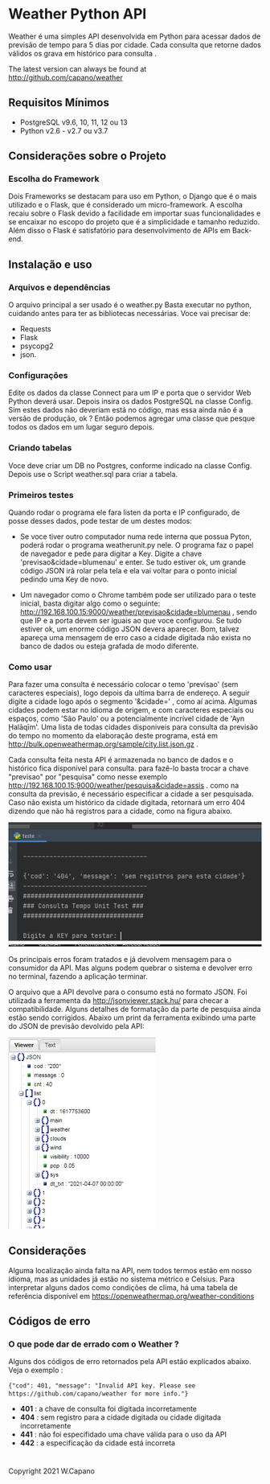 # Weather Python API

Weather é uma simples API desenvolvida em Python para acessar dados de previsão de tempo para 5 dias por cidade. Cada consulta que retorne dados válidos os grava em histórico para consulta .

The latest version can always be found at http://github.com/capano/weather

## Requisitos Mínimos

* PostgreSQL v9.6, 10, 11, 12 ou 13 
* Python v2.6 - v2.7 ou v3.7

## Considerações sobre o Projeto

### Escolha do Framework

Dois Frameworks se destacam para uso em Python, o Django que é o mais utilizado e o Flask, que é considerado um micro-framework.
A escolha recaiu sobre o Flask devido a facilidade em importar suas funcionalidades e se encaixar no escopo do projeto que é a simplicidade e tamanho reduzido.
Além disso o Flask é satisfatório para desenvolvimento de APIs em Back-end.

## Instalação e uso

### Arquivos e dependências

O arquivo principal a ser usado é o weather.py
Basta executar no python, cuidando antes para ter as bibliotecas necessárias. 
Voce vai precisar de:

* Requests
* Flask
* psycopg2 
* json.

### Configurações

Edite os dados da classe Connect para um IP e porta que o servidor Web Python deverá usar.
Depois insira os dados PostgreSQL na classe Config.
Sim estes dados não deveriam está no código, mas essa ainda não é a versão de produção, ok ? Então podemos agregar uma classe que pesque todos os dados em um lugar seguro depois.

### Criando tabelas

Voce deve criar um DB no Postgres, conforme indicado na classe Config. Depois use o Script weather.sql para criar a tabela.

### Primeiros testes

Quando rodar o programa ele fara listen da porta e IP configurado, de posse desses dados, pode testar de um destes modos:

* Se voce tiver outro computador numa rede interna que possua Pyton, poderá rodar o programa weatherunit.py nele. 
O programa faz o papel de navegador e pede para digitar a Key. Digite a chave 'previsao&cidade=blumenau' e enter.
Se tudo estiver ok, um grande código JSON irá rolar pela tela e ela vai voltar para o ponto inicial pedindo uma Key de novo.

* Um navegador como o Chrome também pode ser utilizado para o teste inicial, basta digitar algo como o seguinte: 
http://192.168.100.15:9000/weather/previsao&cidade=blumenau , sendo que IP e a porta devem ser iguais ao que voce configurou.
Se tudo estiver ok, um enorme código JSON devera aparecer. Bom, talvez apareça uma mensagem de erro caso a cidade digitada não exista no banco de dados ou esteja grafada de modo diferente.


### Como usar

Para fazer uma consulta é necessário colocar o temo 'previsao' (sem caracteres especiais), logo depois da ultima barra de endereço.
A seguir digite a cidade logo após o segmento '&cidade=' , como aí acima. 
Algumas cidades podem estar no idioma de origem, e com caracteres especiais ou espaços, como 'São Paulo' ou a potencialmente incrível cidade de 'Ayn Ḩalāqīm'.
Uma lista de todas cidades disponiveis para consulta da previsão do tempo no momento da elaboração deste programa, está em http://bulk.openweathermap.org/sample/city.list.json.gz .

Cada consulta feita nesta API é armazenada no banco de dados e o histórico fica disponível para consulta.
para fazê-lo basta trocar a chave "previsao" por "pesquisa" como nesse exemplo http://192.168.100.15:9000/weather/pesquisa&cidade=assis .
como na consulta da previsão, é necessário especificar a cidade a ser pesquisada.
Caso não exista um histórico da cidade digitada, retornará um erro 404 dizendo que não há registros para a cidade, como na figura abaixo.

![alt text](https://github.com/capano/weather/blob/main/Figura_01.png)

Os principais erros foram tratados e já devolvem mensagem para o consumidor da API. Mas alguns podem quebrar o sistema e devolver erro no terminal, fazendo a aplicação terminar.

O arquivo que a API devolve para o consumo está no formato JSON. Foi utilizada a ferramenta da http://jsonviewer.stack.hu/ para checar a compatibilidade. Alguns detalhes de formatação da parte de pesquisa ainda estão sendo corrigidos. Abaixo um print da ferramenta exibindo uma parte do JSON de  previsão devolvido pela API:


![alt text](https://github.com/capano/weather/blob/main/Figura_02.png)

## Considerações

Alguma localização ainda falta na API, nem todos termos estão em nosso idioma, mas as unidades já estão no sistema métrico e Celsius.
Para interpretar alguns dados como condições de clima, há uma tabela de referência disponível em https://openweathermap.org/weather-conditions

## Códigos de erro

### O que pode dar de errado com o Weather ?
Alguns dos códigos de erro retornados pela API estão explicados abaixo. Veja o exemplo :


```
{"cod": 401, "message": "Invalid API key. Please see https://github.com/capano/weather for more info."}
```

 - **401** : a chave de consulta foi digitada incorretamente 
 - **404** : sem registro para a cidade digitada ou cidade digitada incorretamente
 - **441** : não foi especifidado uma chave válida para o uso da API
 - **442** : a especificação da cidade está incorreta
 

#

Copyright 2021 W.Capano	

        
          
